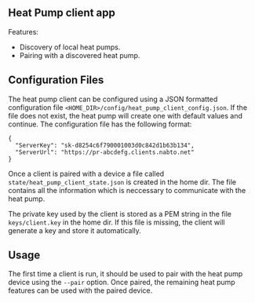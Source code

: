 ## Heat Pump client app

Features:

  * Discovery of local heat pumps.
  * Pairing with a discovered heat pump.

## Configuration Files

The heat pump client can be configured using a JSON formatted
configuration file
`<HOME_DIR>/config/heat_pump_client_config.json`. If the file does not
exist, the heat pump will create one with default values and
continue. The configuration file has the following format:

```
{
  "ServerKey": "sk-d8254c6f790001003d0c842d1b63b134",
  "ServerUrl": "https://pr-abcdefg.clients.nabto.net"
}
```

Once a client is paired with a device a file called
`state/heat_pump_client_state.json` is created in the home dir. The
file contains all the information which is neccessary to communicate
with the heat pump.

The private key used by the client is stored as a PEM string in the
file `keys/client.key` in the home dir. If this file is missing, the
client will generate a key and store it automatically.

## Usage

The first time a client is run, it should be used to pair with the
heat pump device using the `--pair` option. Once paired, the remaining
heat pump features can be used with the paired device.
